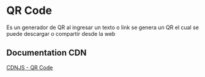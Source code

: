 # QR Code

Es un generador de QR al ingresar un texto o link se genera un QR el cual se puede descargar o compartir desde la web


## Documentation CDN

[CDNJS - QR Code](https://cdnjs.com/libraries/qrcodejs)

